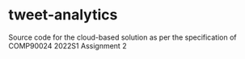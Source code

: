 # tweet-analytics
Source code for the cloud-based solution as per the specification of COMP90024 2022S1 Assignment 2 
